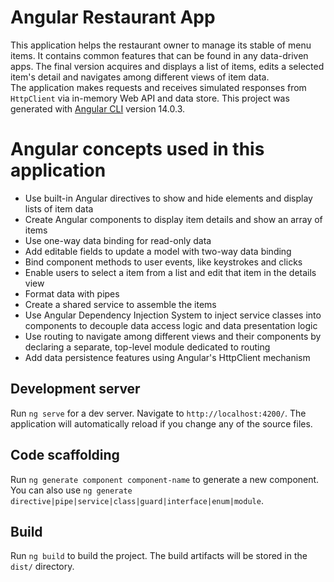 # Angular Restaurant App
This application helps the restaurant owner to manage its stable of menu items. It contains common features that can be found in any data-driven apps. The final version acquires and displays a list of items, edits a selected item's detail and navigates among different views of item data.\
The application makes requests and receives simulated responses from ```HttpClient``` via in-memory Web API and data store.
This project was generated with [Angular CLI](https://github.com/angular/angular-cli) version 14.0.3.

# Angular concepts used in this application
- Use built-in Angular directives to show and hide elements and display lists of item data
- Create Angular components to display item details and show an array of items
- Use one-way data binding for read-only data
- Add editable fields to update a model with two-way data binding
- Bind component methods to user events, like keystrokes and clicks
- Enable users to select a item from a list and edit that item in the details view
- Format data with pipes
- Create a shared service to assemble the items
- Use Angular Dependency Injection System to inject service classes into components to decouple data access logic and data presentation logic
- Use routing to navigate among different views and their components by declaring a separate, top-level module dedicated to routing
- Add data persistence features using Angular's HttpClient mechanism

## Development server

Run `ng serve` for a dev server. Navigate to `http://localhost:4200/`. The application will automatically reload if you change any of the source files.

## Code scaffolding

Run `ng generate component component-name` to generate a new component. You can also use `ng generate directive|pipe|service|class|guard|interface|enum|module`.

## Build

Run `ng build` to build the project. The build artifacts will be stored in the `dist/` directory.
